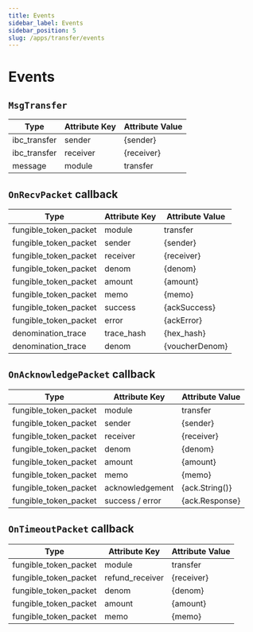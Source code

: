 ```yaml
---
title: Events
sidebar_label: Events
sidebar_position: 5
slug: /apps/transfer/events
---
```



# Events

## `MsgTransfer`

| Type         | Attribute Key | Attribute Value |
|--------------|---------------|-----------------|
| ibc_transfer | sender        | \{sender\}      |
| ibc_transfer | receiver      | \{receiver\}    |
| message      | module        | transfer        |

## `OnRecvPacket` callback

| Type                  | Attribute Key | Attribute Value |
|-----------------------|---------------|-----------------|
| fungible_token_packet | module        | transfer        |
| fungible_token_packet | sender        | \{sender\}      |
| fungible_token_packet | receiver      | \{receiver\}    |
| fungible_token_packet | denom         | \{denom\}       |
| fungible_token_packet | amount        | \{amount\}      |
| fungible_token_packet | memo          | \{memo\}        |
| fungible_token_packet | success       | \{ackSuccess\}  |
| fungible_token_packet | error         | \{ackError\}    |
| denomination_trace    | trace_hash    | \{hex_hash\}    |
| denomination_trace    | denom         | \{voucherDenom\}|

## `OnAcknowledgePacket` callback

| Type                  | Attribute Key   | Attribute Value  |
|-----------------------|-----------------|------------------|
| fungible_token_packet | module          | transfer         |
| fungible_token_packet | sender          | \{sender\}       |
| fungible_token_packet | receiver        | \{receiver\}     |
| fungible_token_packet | denom           | \{denom\}        |
| fungible_token_packet | amount          | \{amount\}       |
| fungible_token_packet | memo            | \{memo\}         |
| fungible_token_packet | acknowledgement | \{ack.String()\} |
| fungible_token_packet | success / error | \{ack.Response\} |

## `OnTimeoutPacket` callback

| Type                  | Attribute Key   | Attribute Value |
|-----------------------|-----------------|-----------------|
| fungible_token_packet | module          | transfer        |
| fungible_token_packet | refund_receiver | \{receiver\}    |
| fungible_token_packet | denom           | \{denom\}       |
| fungible_token_packet | amount          | \{amount\}      |
| fungible_token_packet | memo            | \{memo\}        |
